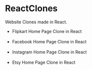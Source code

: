 # ReactClones
Website Clones made in React.



<ul>
  <li>Flipkart Home Page Clone in React</li>
<br>
  <li>
    Facebook Home Page Clone in React</li>
 <br>
  <li>Instagram Home Page Clone in React</li>
 <br>
  <li> Etsy Home Page Clone in React</li>
  
  </ul>
